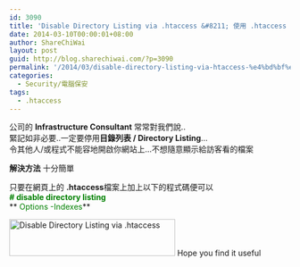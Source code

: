 ```yaml
---
id: 3090
title: 'Disable Directory Listing via .htaccess &#8211; 使用 .htaccess 隱藏目錄列表'
date: 2014-03-10T00:00:01+08:00
author: ShareChiWai
layout: post
guid: http://blog.sharechiwai.com/?p=3090
permalink: '/2014/03/disable-directory-listing-via-htaccess-%e4%bd%bf%e7%94%a8-htaccess-%e9%9a%b1%e8%97%8f%e7%9b%ae%e9%8c%84%e5%88%97%e8%a1%a8/'
categories:
  - Security/電腦保安
tags:
  - .htaccess
---
```

公司的 **Infrastructure Consultant** 常常對我們說..  
緊記如非必要..一定要停用**目錄列表 / Directory Listing**&#8230;  
令其他人/或程式不能容地開啟你網站上&#8230;不想隨意顯示給訪客看的檔案

**解決方法** 十分簡單

只要在網頁上的 **.htaccess**檔案上加上以下的程式碼便可以  
**<span style="color: #008000;"># disable directory listing</span>**  
** <span style="color: #008000;">Options -Indexes</span>**

<img class="alignnone" alt="Disable Directory Listing via .htaccess" src="https://i0.wp.com/farm3.staticflickr.com/2235/13078955003_6f6120bd7e_o.jpg?resize=297%2C66" width="297" height="66" data-recalc-dims="1" />  
Hope you find it useful